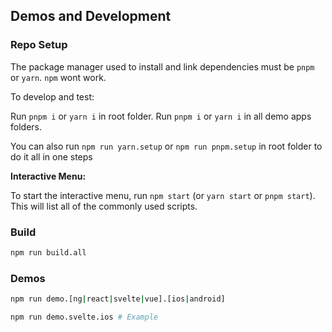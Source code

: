 ## Demos and Development


### Repo Setup

The package manager used to install and link dependencies must be `pnpm` or `yarn`. `npm` wont work.

To develop and test:

Run `pnpm i` or `yarn i` in root folder.
Run `pnpm i` or `yarn i` in all demo apps folders.

You can also run `npm run yarn.setup` or `npm run pnpm.setup` in root folder to do it all in one steps

**Interactive Menu:**

To start the interactive menu, run `npm start` (or `yarn start` or `pnpm start`). This will list all of the commonly used scripts.

### Build

```bash
npm run build.all
```

### Demos

```bash
npm run demo.[ng|react|svelte|vue].[ios|android]

npm run demo.svelte.ios # Example
```